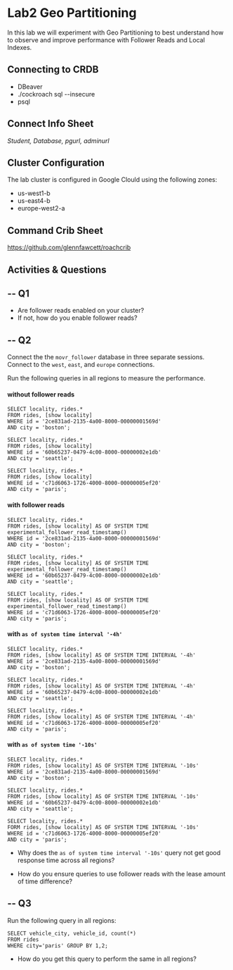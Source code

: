 # Lab2 Geo Partitioning

In this lab we will experiment with Geo Partitioning to best 
understand how to observe and improve performance with Follower Reads and Local Indexes.


## Connecting to CRDB

* DBeaver
* ./cockroach sql --insecure
* psql 

## Connect Info Sheet

*Student, Database, pgurl, adminurl*


## Cluster Configuration
The lab cluster is configured in Google Clould using the following zones:

* us-west1-b
* us-east4-b
* europe-west2-a 


## Command Crib Sheet

https://github.com/glennfawcett/roachcrib



## Activities & Questions

--  Q1 
--
* Are follower reads enabled on your cluster?
* If not, how do you enable follower reads?

-- Q2
--
Connect the the `movr_follower` database in three separate sessions. Connect to the `west`, `east`, and `europe` connections.

Run the following queries in all regions to measure the performance.

#### without follower reads
```
SELECT locality, rides.* 
FROM rides, [show locality]  
WHERE id = '2ce831ad-2135-4a00-8000-00000001569d'  
AND city = 'boston';

SELECT locality, rides.* 
FROM rides, [show locality]  
WHERE id = '60b65237-0479-4c00-8000-00000002e1db' 
AND city = 'seattle';

SELECT locality, rides.* 
FROM rides, [show locality]  
WHERE id = 'c71d6063-1726-4000-8000-00000005ef20' 
AND city = 'paris';
```

#### with follower reads
```
SELECT locality, rides.* 
FROM rides, [show locality] AS OF SYSTEM TIME experimental_follower_read_timestamp() 
WHERE id = '2ce831ad-2135-4a00-8000-00000001569d'  
AND city = 'boston';

SELECT locality, rides.* 
FROM rides, [show locality] AS OF SYSTEM TIME experimental_follower_read_timestamp() 
WHERE id = '60b65237-0479-4c00-8000-00000002e1db' 
AND city = 'seattle';

SELECT locality, rides.* 
FROM rides, [show locality] AS OF SYSTEM TIME experimental_follower_read_timestamp() 
WHERE id = 'c71d6063-1726-4000-8000-00000005ef20' 
AND city = 'paris';
```

#### with `as of system time interval '-4h' `
```
SELECT locality, rides.* 
FROM rides, [show locality] AS OF SYSTEM TIME INTERVAL '-4h' 
WHERE id = '2ce831ad-2135-4a00-8000-00000001569d'  
AND city = 'boston';

SELECT locality, rides.* 
FROM rides, [show locality] AS OF SYSTEM TIME INTERVAL '-4h' 
WHERE id = '60b65237-0479-4c00-8000-00000002e1db' 
AND city = 'seattle';

SELECT locality, rides.* 
FROM rides, [show locality] AS OF SYSTEM TIME INTERVAL '-4h' 
WHERE id = 'c71d6063-1726-4000-8000-00000005ef20' 
AND city = 'paris';
```

#### with `as of system time '-10s' `
```
SELECT locality, rides.* 
FROM rides, [show locality] AS OF SYSTEM TIME INTERVAL '-10s' 
WHERE id = '2ce831ad-2135-4a00-8000-00000001569d'  
AND city = 'boston';

SELECT locality, rides.* 
FROM rides, [show locality] AS OF SYSTEM TIME INTERVAL '-10s' 
WHERE id = '60b65237-0479-4c00-8000-00000002e1db' 
AND city = 'seattle';

SELECT locality, rides.* 
FORM rides, [show locality] AS OF SYSTEM TIME INTERVAL '-10s' 
WHERE id = 'c71d6063-1726-4000-8000-00000005ef20' 
AND city = 'paris';
```

* Why does the `as of system time interval '-10s'` query not get good response time across all regions?

* How do you ensure queries to use follower reads with the lease amount of time difference?

-- Q3
--
Run the following query in all regions:

```
SELECT vehicle_city, vehicle_id, count(*) 
FROM rides 
WHERE city='paris' GROUP BY 1,2;
```

* How do you get this query to perform the same in all regions?

